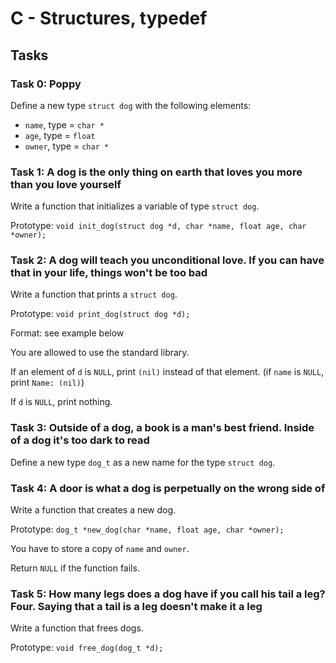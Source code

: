 # C - Structures, typedef

## Tasks

### Task 0: Poppy

Define a new type `struct dog` with the following elements:

- `name`, type = `char *`
- `age`, type = `float`
- `owner`, type = `char *`

### Task 1: A dog is the only thing on earth that loves you more than you love yourself

Write a function that initializes a variable of type `struct dog`.

Prototype: `void init_dog(struct dog *d, char *name, float age, char *owner);`

### Task 2: A dog will teach you unconditional love. If you can have that in your life, things won't be too bad

Write a function that prints a `struct dog`.

Prototype: `void print_dog(struct dog *d);`

Format: see example below

You are allowed to use the standard library.

If an element of `d` is `NULL`, print `(nil)` instead of that element. (if `name` is `NULL`, print `Name: (nil)`)

If `d` is `NULL`, print nothing.

### Task 3: Outside of a dog, a book is a man's best friend. Inside of a dog it's too dark to read

Define a new type `dog_t` as a new name for the type `struct dog`.

### Task 4: A door is what a dog is perpetually on the wrong side of

Write a function that creates a new dog.

Prototype: `dog_t *new_dog(char *name, float age, char *owner);`

You have to store a copy of `name` and `owner`.

Return `NULL` if the function fails.

### Task 5: How many legs does a dog have if you call his tail a leg? Four. Saying that a tail is a leg doesn't make it a leg

Write a function that frees dogs.

Prototype: `void free_dog(dog_t *d);`
